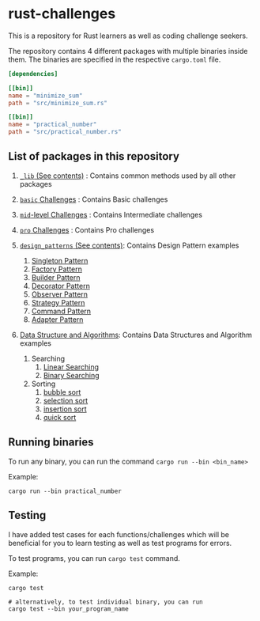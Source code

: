 # rust-challenges

This is a repository for Rust learners as well as coding challenge seekers.

The repository contains 4 different packages with multiple binaries inside them.
The binaries are specified in the respective `cargo.toml` file.

```toml
[dependencies]

[[bin]]
name = "minimize_sum"
path = "src/minimize_sum.rs"

[[bin]]
name = "practical_number"
path = "src/practical_number.rs"
```

## List of packages in this repository

1. [`_lib` (See contents)](_lib/) : Contains common methods used by all other packages

2. [`basic` Challenges](basic/) : Contains Basic challenges

3. [`mid`-level Challenges](mid/) : Contains Intermediate challenges

4. [`pro` Challenges](pro/) : Contains Pro challenges

5. [`design_patterns` (See contents)](design_patterns/): Contains Design Pattern examples
   1. [Singleton Pattern](design_patterns/src/singleton.rs)
   2. [Factory Pattern](design_patterns/src/factory.rs)
   3. [Builder Pattern](design_patterns/src/builder.rs)
   4. [Decorator Pattern](design_patterns/src/decorator.rs)
   5. [Observer Pattern](design_patterns/src/observer.rs)
   6. [Strategy Pattern](design_patterns/src/strategy.rs)
   7. [Command Pattern](design_patterns/src/command.rs)
   8. [Adapter Pattern](design_patterns/src/adapter.rs)

6. [Data Structure and Algorithms](dsa/): Contains Data Structures and Algorithm examples
   1. Searching
      1. [Linear Searching](dsa/src/searching/linear_search.rs)
      2. [Binary Searching](dsa/src/searching/binary_search.rs)
   2. Sorting
      1. [bubble sort](dsa/src/sorting/bubble_sort.rs)
      2. [selection sort](dsa/src/sorting/selection_sort.rs)
      3. [insertion sort](dsa/src/sorting/insertion_sort.rs)
      4. [quick sort](dsa/src/sorting/quick_sort.rs)

## Running binaries

To run any binary, you can run the command `cargo run --bin <bin_name>`

Example:

```shell
cargo run --bin practical_number
```

## Testing

I have added test cases for each functions/challenges which will be beneficial
for you to learn testing as well as test programs for errors.

To test programs, you can run `cargo test` command.

Example:

```shell
cargo test

# alternatively, to test individual binary, you can run
cargo test --bin your_program_name
```
